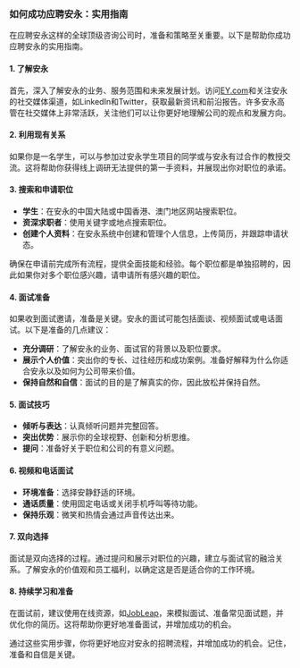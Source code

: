 ### 如何成功应聘安永：实用指南

在应聘安永这样的全球顶级咨询公司时，准备和策略至关重要。以下是帮助你成功应聘安永的实用指南。

#### 1. **了解安永**
首先，深入了解安永的业务、服务范围和未来发展计划。访问[EY.com](https://www.ey.com/)和关注安永的社交媒体渠道，如LinkedIn和Twitter，获取最新资讯和前沿报告。许多安永高管在社交媒体上非常活跃，关注他们可以让你更好地理解公司的观点和发展方向。

#### 2. **利用现有关系**
如果你是一名学生，可以与参加过安永学生项目的同学或与安永有过合作的教授交流。这将帮助你获得线上调研无法提供的第一手资料，并展现出你对职位的承诺。

#### 3. **搜索和申请职位**
- **学生**：在安永的中国大陆或中国香港、澳门地区网站搜索职位。
- **资深求职者**：使用关键字或地点搜索职位。
- **创建个人资料**：在安永系统中创建和管理个人信息，上传简历，并跟踪申请状态。

确保在申请前完成所有流程，提供全面技能和经验。每个职位都是单独招聘的，因此如果你对多个职位感兴趣，请申请所有感兴趣的职位。

#### 4. **面试准备**
如果收到面试邀请，准备是关键。安永的面试可能包括面谈、视频面试或电话面试。以下是准备的几点建议：

- **充分调研**：了解安永的业务、面试官的背景以及职位要求。
- **展示个人价值**：突出你的专长、过往经历和成功案例。准备好解释为什么你适合安永以及如何为公司带来价值。
- **保持自然和自信**：面试的目的是了解真实的你，因此放松并保持自然。

#### 5. **面试技巧**
- **倾听与表达**：认真倾听问题并完整回答。
- **突出优势**：展示你的全球视野、创新和分析思维。
- **提问**：准备好关于职位和公司的有意义问题。

#### 6. **视频和电话面试**
- **环境准备**：选择安静舒适的环境。
- **通话质量**：使用固定电话或关闭手机呼叫等待功能。
- **保持乐观**：微笑和热情会通过声音传达出来。

#### 7. **双向选择**
面试是双向选择的过程。通过提问和展示对职位的兴趣，建立与面试官的融洽关系。了解安永的价值观和员工福利，以确定这是否是适合你的工作环境。

#### 8. **持续学习和准备**
在面试前，建议使用在线资源，如[JobLeap](https://www.jobleap.cn)，来模拟面试、准备常见面试题，并优化你的简历。这将帮助你更好地准备面试，并增加成功的机会。

通过这些实用步骤，你将更好地应对安永的招聘流程，并增加成功的机会。记住，准备和自信是关键。